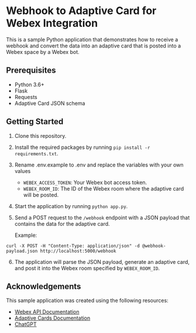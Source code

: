 # Webhook to Adaptive Card for Webex Integration

This is a sample Python application that demonstrates how to receive a webhook and convert the data into an adaptive card that is posted into a Webex space by a Webex bot.

## Prerequisites

- Python 3.6+
- Flask
- Requests
- Adaptive Card JSON schema

## Getting Started

1. Clone this repository.
2. Install the required packages by running `pip install -r requirements.txt`.
3. Rename .env.example to .env and replace the variables with your own values
   - `WEBEX_ACCESS_TOKEN`: Your Webex bot access token.
   - `WEBEX_ROOM_ID`: The ID of the Webex room where the adaptive card will be posted.
4. Start the application by running `python app.py`.
5. Send a POST request to the `/webhook` endpoint with a JSON payload that contains the data for the adaptive card.

   Example:

```
curl -X POST -H "Content-Type: application/json" -d @webhook-payload.json http://localhost:5000/webhook
```

6. The application will parse the JSON payload, generate an adaptive card, and post it into the Webex room specified by `WEBEX_ROOM_ID`.

## Acknowledgements

This sample application was created using the following resources:

- [Webex API Documentation](https://developer.webex.com/docs/api/getting-started)
- [Adaptive Cards Documentation](https://adaptivecards.io/)
- [ChatGPT](https://chat.openai.com)
